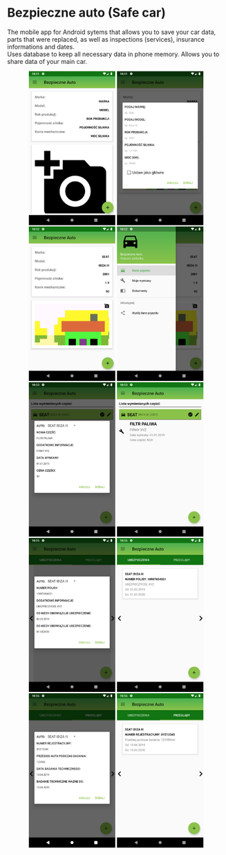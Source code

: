 # Bezpieczne auto (Safe car)
The mobile app for Android sytems that allows you to save your car data, parts that were replaced, as well as inspections (services), insurance informations and dates.<br>
Uses database to keep all necessary data in phone memory. Allows you to share data of your main car.
<p align="middle">
  <img src="https://github.com/pinky169/Images/blob/master/auto.png" width=200 />
  <img src="https://github.com/pinky169/Images/blob/master/auto1.png" width=200 />
  <img src="https://github.com/pinky169/Images/blob/master/auto2.png" width=200 />
  <img src="https://github.com/pinky169/Images/blob/master/auto3.png" width=200 />
  <img src="https://github.com/pinky169/Images/blob/master/auto4.png" width=200 />
  <img src="https://github.com/pinky169/Images/blob/master/auto5.png" width=200 />
  <img src="https://github.com/pinky169/Images/blob/master/auto6.png" width=200 />
  <img src="https://github.com/pinky169/Images/blob/master/auto7.png" width=200 />
  <img src="https://github.com/pinky169/Images/blob/master/auto8.png" width=200 />
  <img src="https://github.com/pinky169/Images/blob/master/auto9.png" width=200 />
</p>
